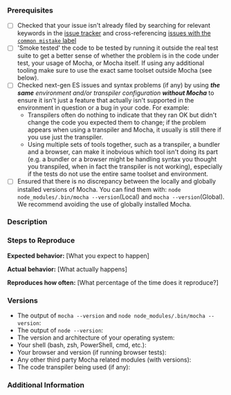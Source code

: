 <!--
Have you read Mocha's Code of Conduct? By filing an Issue, you are expected to comply with it, including treating everyone with respect: https://github.com/mochajs/mocha/blob/master/.github/CODE_OF_CONDUCT.md
For more, check out the Mocha Gitter chat room: https://gitter.im/mochajs/mocha
-->

### Prerequisites
<!--
Place an `x` between the square brackets on the lines below for every satisified prerequisite.
-->
* [ ] Checked that your issue isn't already filed by searching for relevant keywords in the [issue tracker](https://github.com/mochajs/mocha/issues) and cross-referencing [issues with the `common mistake` label](https://github.com/mochajs/mocha/issues?utf8=%E2%9C%93&q=is%3Aissue%20label%3Acommon-mistake%20)
* [ ] 'Smoke tested' the code to be tested by running it outside the real test suite to get a better sense of whether the problem is in the code under test, your usage of Mocha, or Mocha itself. If using any additional tooling make sure to use the exact same toolset outside Mocha (see below).
* [ ] Checked next-gen ES issues and syntax problems (if any) by using ***the same*** *environment and/or transpiler configuration* ***without Mocha*** to ensure it isn't just a feature that actually isn't supported in the environment in question or a bug in your code. For example:
    * Transpilers often do nothing to indicate that they ran OK but didn't change the code you expected them to change; if the problem appears when using a transpiler and Mocha, it usually is still there if you use just the transpiler.
    * Using multiple sets of tools together, such as a transpiler, a bundler and a browser, can make it inobvious which tool isn't doing its part (e.g. a bundler or a browser might be handling syntax you thought you transpiled, when in fact the transpiler is not working), especially if the tests do not use the entire same toolset and environment.
* [ ] Ensured that there is no discrepancy between the locally and globally installed versions of Mocha. You can find them with:
`node node_modules/.bin/mocha --version`(Local) and `mocha --version`(Global). We recommend avoiding the use of globally installed Mocha.

### Description
<!--
[Description of the issue]
-->

### Steps to Reproduce

<!--
Please add a series of steps to reproduce the problem. See https://stackoverflow.com/help/mcve for in depth information
on how to create a mimimal, complete, and verifiable example.

TL;DR version: If we get a report like: "I use `library/tool X` and here's the one line of code that the error points to," we can provide troubleshooting suggestions but we generally can't know that if we use `library/tool X` we'll be doing the same thing that causes your issue. *Ideally* we would like to be able to copy-paste the code contents of your report (the smaller the better) into an empty directory and run `npm i mocha <and any other packages you specify>` followed by `mocha <arguments you specified>` (and/or any other commands necessary) and see the problem occur.

*That doesn't mean we won't field issues that can't be so easily reproduced*, and we don't expect you to dig into Mocha specifically (we know not everyone is as familiar with it, especially some of the nuances under the hood). However, if it's possible to create such a case it will often narrow down the problem from "could be almost anything" to one of a few (or even just one) specific thing(s)! Isolating the problem like that is something we can't always do without lots of info from you (info that a reproducible test case can comprehensively provide -- see the link above for more on how and why), but *is a crucial step in getting you a solution*. Plus, creating such test cases is a great exercise in troubleshooting even outside of issue reports, so it helps you personally too!
-->

**Expected behavior:** [What you expect to happen]

**Actual behavior:** [What actually happens]

**Reproduces how often:** [What percentage of the time does it reproduce?]

### Versions
<!-- Please specify all of the following that are applicable: -->
* The output of `mocha --version` and `node node_modules/.bin/mocha --version`:
* The output of `node --version`:
* The version and architecture of your operating system:
* Your shell (bash, zsh, PowerShell, cmd, etc.):
* Your browser and version (if running browser tests):
* Any other third party Mocha related modules (with versions):
* The code transpiler being used (if any):

### Additional Information
<!--
Any additional information, configuration or data that might be necessary to reproduce the issue.
-->
